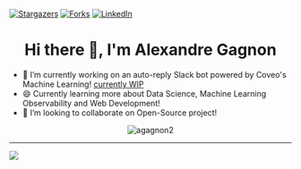 [![Stargazers][stars-shield]][stars-url]
[![Forks][forks-shield]][forks-url]
[![LinkedIn][linkedin-shield]][linkedin-url]


   <h1 align="center">Hi there 👋, I'm Alexandre Gagnon</h1>  
  <p align="left"></p>

- 🌱 I’m currently working on an auto-reply Slack bot powered by Coveo's Machine Learning! [currently WIP](https://github.com/agagnon2/autoreply-coveo-slack-bot-fork)
- 😄 Currently learning more about Data Science, Machine Learning Observability and Web Development!
- 👯 I’m looking to collaborate on Open-Source project!


<p align="center"> <img src="https://github-readme-stats.vercel.app/api?username=agagnon2&show_icons=true&theme=gotham" alt="agagnon2" />
  
  ------------  
  ![](https://visitor-badge.glitch.me/badge?page_id=agagnon2.visitor-badge)
  
  
<!-- MARKDOWN LINKS & IMAGES -->
<!-- https://www.markdownguide.org/basic-syntax/#reference-style-links -->
[stars-shield]: https://img.shields.io/github/stars/agagnon2.svg?style=for-the-badge
[stars-url]: https://github.com/agagnon2?tab=stars
[linkedin-shield]:https://img.shields.io/badge/linkedin-%230077B5.svg?&style=for-the-badge&logo=linkedin&logoColor=white
[linkedin-url]: https://www.linkedin.com/in/a-gagnon/
[forks-shield]: https://img.shields.io/github/forks/agagnon2/agagnon2?style=for-the-badge
[forks-url]: https://github.com/agagnon2?tab=repositories&q=fork&type=public&language=&sort=
[github-shield]: https://img.shields.io/badge/GitHub-%2312100E.svg?&style=for-the-badge&logo=Github&logoColor=white
  
